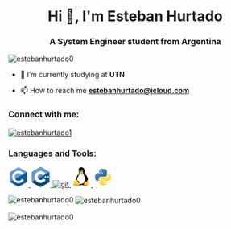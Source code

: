 <h1 align="center">Hi 👋, I'm Esteban Hurtado</h1>
<h3 align="center">A System Engineer student from Argentina</h3>

<p align="left"> <img src="https://komarev.com/ghpvc/?username=estebanhurtado0&label=Profile%20views&color=0e75b6&style=flat" alt="estebanhurtado0" /> </p>

- 🔭 I’m currently studying at **UTN**

- 📫 How to reach me **estebanhurtado@icloud.com**

<h3 align="left">Connect with me:</h3>
<p align="left">
<a href="https://linkedin.com/in/estebanhurtado1" target="blank"><img align="center" src="https://raw.githubusercontent.com/rahuldkjain/github-profile-readme-generator/master/src/images/icons/Social/linked-in-alt.svg" alt="estebanhurtado1" height="30" width="40" /></a>
</p>

<h3 align="left">Languages and Tools:</h3>
<p align="left"> <a href="https://www.cprogramming.com/" target="_blank" rel="noreferrer"> <img src="https://raw.githubusercontent.com/devicons/devicon/master/icons/c/c-original.svg" alt="c" width="40" height="40"/> </a> <a href="https://www.w3schools.com/cpp/" target="_blank" rel="noreferrer"> <img src="https://raw.githubusercontent.com/devicons/devicon/master/icons/cplusplus/cplusplus-original.svg" alt="cplusplus" width="40" height="40"/> </a> <a href="https://git-scm.com/" target="_blank" rel="noreferrer"> <img src="https://www.vectorlogo.zone/logos/git-scm/git-scm-icon.svg" alt="git" width="40" height="40"/> </a> <a href="https://www.linux.org/" target="_blank" rel="noreferrer"> <img src="https://raw.githubusercontent.com/devicons/devicon/master/icons/linux/linux-original.svg" alt="linux" width="40" height="40"/> </a> <a href="https://www.python.org" target="_blank" rel="noreferrer"> <img src="https://raw.githubusercontent.com/devicons/devicon/master/icons/python/python-original.svg" alt="python" width="40" height="40"/> </a> </p>

<p><img align="left" src="https://github-readme-stats.vercel.app/api/top-langs?username=estebanhurtado0&show_icons=true&locale=en&layout=compact" alt="estebanhurtado0" /></p>

<p>&nbsp;<img align="center" src="https://github-readme-stats.vercel.app/api?username=estebanhurtado0&show_icons=true&locale=en" alt="estebanhurtado0" /></p>

<p><img align="center" src="https://github-readme-streak-stats.herokuapp.com/?user=estebanhurtado0&" alt="estebanhurtado0" /></p>
